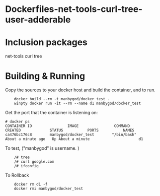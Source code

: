 # Dockerfiles-net-tools-curl-tree-user-adderable

# Inclusion packages
net-tools
curl
tree

# Building & Running
Copy the sources to your docker host and build the container, and to run.
```
	docker build --rm -t manbygod/docker_test .
	winpty docker run -it --rm --name d1 manbygod/docker_test
```
Get the port that the container is listening on:

```
# docker ps
CONTAINER ID                IMAGE                COMMAND                CREATED             STATUS           PORTS           NAMES
ca476bc176c8        manbygod/docker_test        "/bin/bash"        About a minute ago   Up About a minute                      d1

```

To test, ("manbygod" is username. )
```
	/# tree
	/# curl google.com
	/# ifconfig
```
To Rollback
```
    docker rm d1 -f
    docker rmi manbygod/docker_test
```
